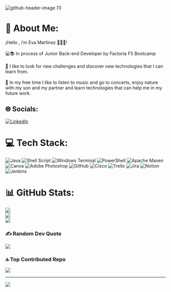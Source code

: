 ![github-header-image (1)](https://github.com/EvaMartinez94/project-order-number/assets/146864455/c0bc2c00-e9e7-420f-81a8-2d09348703e3)
# 💫 About Me:
¡Hello , i’m Eva Martínez 👩🏼‍💻!<br><br>💻📚 In process of Junior Back-end Developer by Factoria F5 Bootcamp<br><br>🔎 I like to look for new challenges and discover new technologies that I can learn from.<br><br>🤩 In my free time I like to listen to music and go to concerts, enjoy nature with my son and my partner and learn technologies that can help me in my future work.


## 🌐 Socials:
[![LinkedIn](https://img.shields.io/badge/LinkedIn-%230077B5.svg?logo=linkedin&logoColor=white)](https://linkedin.com/in/https://www.linkedin.com/in/evamartinez1810/) 

# 💻 Tech Stack:
![Java](https://img.shields.io/badge/java-%23ED8B00.svg?style=for-the-badge&logo=openjdk&logoColor=white) ![Shell Script](https://img.shields.io/badge/shell_script-%23121011.svg?style=for-the-badge&logo=gnu-bash&logoColor=white) ![Windows Terminal](https://img.shields.io/badge/Windows%20Terminal-%234D4D4D.svg?style=for-the-badge&logo=windows-terminal&logoColor=white) ![PowerShell](https://img.shields.io/badge/PowerShell-%235391FE.svg?style=for-the-badge&logo=powershell&logoColor=white) ![Apache Maven](https://img.shields.io/badge/Apache%20Maven-C71A36?style=for-the-badge&logo=Apache%20Maven&logoColor=white) ![Canva](https://img.shields.io/badge/Canva-%2300C4CC.svg?style=for-the-badge&logo=Canva&logoColor=white) ![Adobe Photoshop](https://img.shields.io/badge/adobe%20photoshop-%2331A8FF.svg?style=for-the-badge&logo=adobe%20photoshop&logoColor=white) ![GitHub](https://img.shields.io/badge/github-%23121011.svg?style=for-the-badge&logo=github&logoColor=white) ![Cisco](https://img.shields.io/badge/cisco-%23049fd9.svg?style=for-the-badge&logo=cisco&logoColor=black) ![Trello](https://img.shields.io/badge/Trello-%23026AA7.svg?style=for-the-badge&logo=Trello&logoColor=white) ![Jira](https://img.shields.io/badge/jira-%230A0FFF.svg?style=for-the-badge&logo=jira&logoColor=white) ![Notion](https://img.shields.io/badge/Notion-%23000000.svg?style=for-the-badge&logo=notion&logoColor=white) ![Jenkins](https://img.shields.io/badge/jenkins-%232C5263.svg?style=for-the-badge&logo=jenkins&logoColor=white)
# 📊 GitHub Stats:
![](https://github-readme-stats.vercel.app/api?username=EvaMartinez94&theme=aura&hide_border=false&include_all_commits=false&count_private=false)<br/>
![](https://github-readme-streak-stats.herokuapp.com/?user=EvaMartinez94&theme=aura&hide_border=false)<br/>
![](https://github-readme-stats.vercel.app/api/top-langs/?username=EvaMartinez94&theme=aura&hide_border=false&include_all_commits=false&count_private=false&layout=compact)

### ✍️ Random Dev Quote
![](https://quotes-github-readme.vercel.app/api?type=horizontal&theme=tokyonight)

### 🔝 Top Contributed Repo
![](https://github-contributor-stats.vercel.app/api?username=EvaMartinez94&limit=5&theme=aura&combine_all_yearly_contributions=true)

---
[![](https://visitcount.itsvg.in/api?id=EvaMartinez94&icon=0&color=6)](https://visitcount.itsvg.in)

<!-- Proudly created with GPRM ( https://gprm.itsvg.in ) -->
